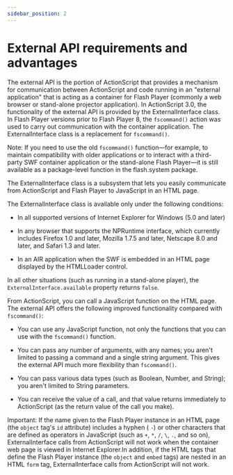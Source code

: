 ```yaml
---
sidebar_position: 2
---
```


# External API requirements and advantages

The external API is the portion of ActionScript that provides a mechanism for
communication between ActionScript and code running in an "external application"
that is acting as a container for Flash Player (commonly a web browser or
stand-alone projector application). In ActionScript 3.0, the functionality of
the external API is provided by the ExternalInterface class. In Flash Player
versions prior to Flash Player 8, the `fscommand()` action was used to carry out
communication with the container application. The ExternalInterface class is a
replacement for `fscommand()`.

Note: If you need to use the old `fscommand()` function—for example, to maintain
compatibility with older applications or to interact with a third-party SWF
container application or the stand-alone Flash Player—it is still available as a
package-level function in the flash.system package.

The ExternalInterface class is a subsystem that lets you easily communicate from
ActionScript and Flash Player to JavaScript in an HTML page.

The ExternalInterface class is available only under the following conditions:

- In all supported versions of Internet Explorer for Windows (5.0 and later)

- In any browser that supports the NPRuntime interface, which currently includes
  Firefox 1.0 and later, Mozilla 1.7.5 and later, Netscape 8.0 and later, and
  Safari 1.3 and later.

- In an AIR application when the SWF is embedded in an HTML page displayed by
  the HTMLLoader control.

In all other situations (such as running in a stand-alone player), the
`ExternalInterface.available` property returns `false`.

From ActionScript, you can call a JavaScript function on the HTML page. The
external API offers the following improved functionality compared with
`fscommand()`:

- You can use any JavaScript function, not only the functions that you can use
  with the `fscommand()` function.

- You can pass any number of arguments, with any names; you aren't limited to
  passing a command and a single string argument. This gives the external API
  much more flexibility than `fscommand()`.

- You can pass various data types (such as Boolean, Number, and String); you
  aren't limited to String parameters.

- You can receive the value of a call, and that value returns immediately to
  ActionScript (as the return value of the call you make).

Important: If the name given to the Flash Player instance in an HTML page (the
`object` tag's `id` attribute) includes a hyphen ( `-`) or other characters that
are defined as operators in JavaScript (such as `+`, `*`, `/`, `\`, `.`, and so
on), ExternalInterface calls from ActionScript will not work when the container
web page is viewed in Internet Explorer.In addition, if the HTML tags that
define the Flash Player instance (the `object` and `embed` tags) are nested in
an HTML `form` tag, ExternalInterface calls from ActionScript will not work.
